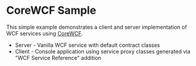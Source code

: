 # CoreWCF Sample
This simple example demonstrates a client and server implementation of WCF services using [CoreWCF](https://github.com/CoreWCF/CoreWCF).

- Server - Vanilla WCF service with default contract classes
- Client - Console application using service proxy classes generated via "WCF Service Reference" addition
